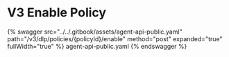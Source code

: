 # V3 Enable Policy

{% swagger src="../../.gitbook/assets/agent-api-public.yaml" path="/v3/dlp/policies/{policyId}/enable" method="post" expanded="true" fullWidth="true" %} agent-api-public.yaml {% endswagger %}